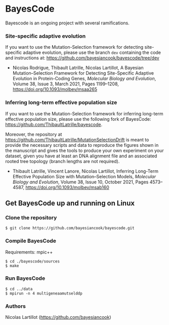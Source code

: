 # BayesCode

Bayescode is an ongoing project with several ramifications.

### Site-specific adaptive evolution
If you want to use the Mutation-Selection framework for detecting site-specific adaptive evolution, please use the branch `dev` containing the code and instructions at: https://github.com/bayesiancook/bayescode/tree/dev


- Nicolas Rodrigue, Thibault Latrille, Nicolas Lartillot, A Bayesian Mutation–Selection Framework for Detecting Site-Specific Adaptive Evolution in Protein-Coding Genes, _Molecular Biology and Evolution_, Volume 38, Issue 3, March 2021, Pages 1199–1208, https://doi.org/10.1093/molbev/msaa265


### Inferring long-term effective population size
If you want to use the Mutation-Selection framework for inferring long-term effective population size, please use the following fork of BayesCode: https://github.com/ThibaultLatrille/bayescode. 

Moreover, the repository at https://github.com/ThibaultLatrille/MutationSelectionDrift is meant to provide the necessary scripts and data to reproduce the figures shown in the manuscript and gives the tools to produce your own experiment on your dataset, given you have at least an DNA alignment file and an associated rooted tree topology (branch lengths are not required).

- Thibault Latrille, Vincent Lanore, Nicolas Lartillot, Inferring Long-Term Effective Population Size with Mutation–Selection Models, _Molecular Biology and Evolution_, Volume 38, Issue 10, October 2021, Pages 4573–4587, https://doi.org/10.1093/molbev/msab160


## Get BayesCode up and running on Linux

### Clone the repository

```
$ git clone https://github.com/bayesiancook/bayescode.git
```

### Compile BayesCode
Requirements: mpic++
```
$ cd ./bayescode/sources
$ make
```

### Run BayesCode

```
$ cd ../data
$ mpirun -n 4 multigeneaamutselddp
```

### Authors

Nicolas Lartillot (https://github.com/bayesiancook)
